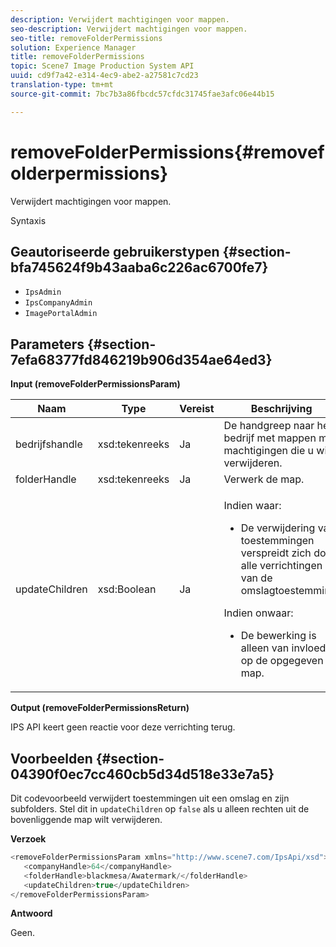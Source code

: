 ```yaml
---
description: Verwijdert machtigingen voor mappen.
seo-description: Verwijdert machtigingen voor mappen.
seo-title: removeFolderPermissions
solution: Experience Manager
title: removeFolderPermissions
topic: Scene7 Image Production System API
uuid: cd9f7a42-e314-4ec9-abe2-a27581c7cd23
translation-type: tm+mt
source-git-commit: 7bc7b3a86fbcdc57cfdc31745fae3afc06e44b15

---
```



# removeFolderPermissions{#removefolderpermissions}

Verwijdert machtigingen voor mappen.

Syntaxis

## Geautoriseerde gebruikerstypen {#section-bfa745624f9b43aaba6c226ac6700fe7}

* `IpsAdmin`
* `IpsCompanyAdmin`
* `ImagePortalAdmin`

## Parameters {#section-7efa68377fd846219b906d354ae64ed3}

**Input (removeFolderPermissionsParam)**

<table id="table_15223256C63C4F008BDB1DF6F0AFE6A8"> 
 <thead> 
  <tr> 
   <th colname="col1" class="entry"> Naam </th> 
   <th colname="col2" class="entry"> Type </th> 
   <th colname="col3" class="entry"> Vereist </th> 
   <th colname="col4" class="entry"> Beschrijving </th> 
  </tr> 
 </thead>
 <tbody> 
  <tr> 
   <td colname="col1"> <span class="codeph"> <span class="varname"> bedrijfshandle</span></span> </td> 
   <td colname="col2"> <span class="codeph"> xsd:tekenreeks</span> </td> 
   <td colname="col3"> Ja </td> 
   <td colname="col4"> De handgreep naar het bedrijf met mappen met machtigingen die u wilt verwijderen. </td> 
  </tr> 
  <tr> 
   <td colname="col1"> <span class="codeph"> <span class="varname"> folderHandle</span></span> </td> 
   <td colname="col2"> <span class="codeph"> xsd:tekenreeks</span> </td> 
   <td colname="col3"> Ja </td> 
   <td colname="col4"> Verwerk de map. </td> 
  </tr> 
  <tr> 
   <td colname="col1"> <span class="codeph"> <span class="varname"> updateChildren</span></span> </td> 
   <td colname="col2"> <span class="codeph"> xsd:Boolean</span> </td> 
   <td colname="col3"> Ja </td> 
   <td colname="col4"> <p>Indien <span class="codeph"> waar</span>: 
     <ul id="ul_1305D060E0F34A61AA3C827E43F296E6"> 
      <li id="li_AB8705F3CEAD4B8A8F1C28291A6F7EC8">De verwijdering van toestemmingen verspreidt zich door alle verrichtingen van de omslagtoestemming. </li> 
     </ul> </p> <p>Indien <span class="codeph"> onwaar</span>: 
     <ul id="ul_19AEE80F1FC84B64AD623E050C12A0CD"> 
      <li id="li_B8B78851004C43DB8CB7958E380AF510">De bewerking is alleen van invloed op de opgegeven map. </li> 
     </ul> </p> </td> 
  </tr> 
 </tbody> 
</table>

**Output (removeFolderPermissionsReturn)**

IPS API keert geen reactie voor deze verrichting terug.

## Voorbeelden {#section-04390f0ec7cc460cb5d34d518e33e7a5}

Dit codevoorbeeld verwijdert toestemmingen uit een omslag en zijn subfolders. Stel dit in `updateChildren` op `false` als u alleen rechten uit de bovenliggende map wilt verwijderen.

**Verzoek**

```java
<removeFolderPermissionsParam xmlns="http://www.scene7.com/IpsApi/xsd">
   <companyHandle>64</companyHandle>
   <folderHandle>blackmesa/Awatermark/</folderHandle>
   <updateChildren>true</updateChildren>
</removeFolderPermissionsParam>
```

**Antwoord**

Geen.
